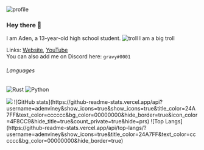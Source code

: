 ![profile](https://adenviney.com/gh/banner.png)

### Hey there 👋

I am Aden, a 13-year-old high school student.
![troll](https://github.githubassets.com/images/icons/emoji/trollface.png) I am a big troll

Links: [Website](https://www.adenviney.com), [YouTube](https://www.youtube.com/channel/UCBL2GVjzdNFII5WwzRNacOw) <br>
You can also add me on Discord here: `gravy#0001` <br>

###### Languages

![Rust](https://img.shields.io/badge/rust-000000?style=for-the-badge&logo=rust&logoColor=white)
![Python](https://img.shields.io/badge/Python-14354C?style=for-the-badge&logo=python&logoColor=white)

<img src="https://github-readme-streak-stats.herokuapp.com?user=adenviney&hide_border=true&background=0D1117&currStreakLabel=FFFFFF&sideLabels=FFFFFF&currStreakNum=FFFFFF&dates=FFFFFF&sideNums=FFFFFF&fire=f04848&ring=f04848&stroke=FFFFFFFF)](https://git.io/streak-stats" />
![GitHub stats](https://github-readme-stats.vercel.app/api?username=adenviney&show_icons=true&show_icons=true&title_color=24A7FF&text_color=cccccc&bg_color=00000000&hide_border=true&icon_color=4F8CC9&hide_title=true&count_private=true&hide=prs)
![Top Langs](https://github-readme-stats.vercel.app/api/top-langs/?username=adenviney&show_icons=true&title_color=24A7FF&text_color=cccccc&bg_color=00000000&hide_border=true)
